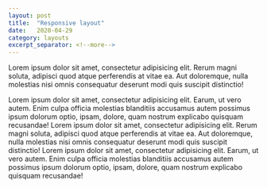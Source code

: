 ```yaml
---
layout: post
title:  "Responsive layout"
date:   2020-04-29
category: layouts
excerpt_separator: <!--more-->
---
```


Lorem ipsum dolor sit amet, consectetur adipisicing elit. Rerum magni soluta, adipisci quod atque perferendis at vitae ea. Aut doloremque, nulla molestias nisi omnis consequatur deserunt modi quis suscipit distinctio!
<!--more-->
Lorem ipsum dolor sit amet, consectetur adipisicing elit. Earum, ut vero autem. Enim culpa officia molestias blanditiis accusamus autem possimus ipsum dolorum optio, ipsam, dolore, quam nostrum explicabo quisquam recusandae!
Lorem ipsum dolor sit amet, consectetur adipisicing elit. Rerum magni soluta, adipisci quod atque perferendis at vitae ea. Aut doloremque, nulla molestias nisi omnis consequatur deserunt modi quis suscipit distinctio!
Lorem ipsum dolor sit amet, consectetur adipisicing elit. Earum, ut vero autem. Enim culpa officia molestias blanditiis accusamus autem possimus ipsum dolorum optio, ipsam, dolore, quam nostrum explicabo quisquam recusandae!